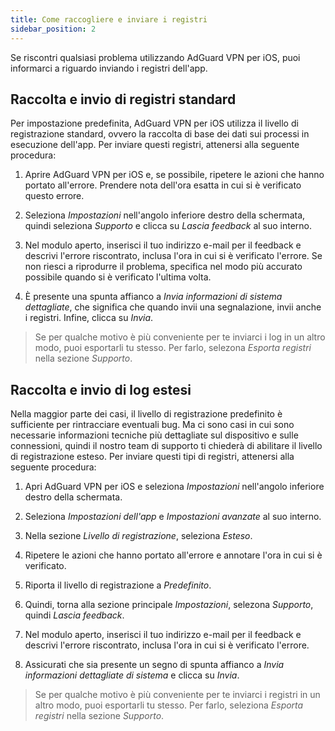 ```yaml
---
title: Come raccogliere e inviare i registri
sidebar_position: 2
---
```


Se riscontri qualsiasi problema utilizzando AdGuard VPN per iOS, puoi informarci a riguardo inviando i registri dell'app.

## Raccolta e invio di registri standard

Per impostazione predefinita, AdGuard VPN per iOS utilizza il livello di registrazione standard, ovvero la raccolta di base dei dati sui processi in esecuzione dell'app. Per inviare questi registri, attenersi alla seguente procedura:

1. Aprire AdGuard VPN per iOS e, se possibile, ripetere le azioni che hanno portato all'errore. Prendere nota dell'ora esatta in cui si è verificato questo errore.

2. Seleziona *Impostazioni* nell'angolo inferiore destro della schermata, quindi seleziona *Supporto* e clicca su *Lascia feedback* al suo interno.

3. Nel modulo aperto, inserisci il tuo indirizzo e-mail per il feedback e descrivi l'errore riscontrato, inclusa l'ora in cui si è verificato l'errore. Se non riesci a riprodurre il problema, specifica nel modo più accurato possibile quando si è verificato l'ultima volta.

4. È presente una spunta affianco a *Invia informazioni di sistema dettagliate*, che significa che quando invii una segnalazione, invii anche i registri. Infine, clicca su *Invia*.
> Se per qualche motivo è più conveniente per te inviarci i log in un altro modo, puoi esportarli tu stesso. Per farlo, selezona *Esporta registri* nella sezione *Supporto*.

## Raccolta e invio di log estesi

Nella maggior parte dei casi, il livello di registrazione predefinito è sufficiente per rintracciare eventuali bug. Ma ci sono casi in cui sono necessarie informazioni tecniche più dettagliate sul dispositivo e sulle connessioni, quindi il nostro team di supporto ti chiederà di abilitare il livello di registrazione esteso. Per inviare questi tipi di registri, attenersi alla seguente procedura:

1. Apri AdGuard VPN per iOS e seleziona *Impostazioni* nell'angolo inferiore destro della schermata.

2. Seleziona *Impostazioni dell'app* e *Impostazioni avanzate* al suo interno.

3. Nella sezione *Livello di registrazione*, seleziona *Esteso*.

4. Ripetere le azioni che hanno portato all'errore e annotare l'ora in cui si è verificato.

5. Riporta il livello di registrazione a *Predefinito*.

6. Quindi, torna alla sezione principale *Impostazioni*, selezona *Supporto*, quindi *Lascia feedback*.

7. Nel modulo aperto, inserisci il tuo indirizzo e-mail per il feedback e descrivi l'errore riscontrato, inclusa l'ora in cui si è verificato l'errore.

8. Assicurati che sia presente un segno di spunta affianco a *Invia informazioni dettagliate di sistema* e clicca su *Invia*.
> Se per qualche motivo è più conveniente per te inviarci i registri in un altro modo, puoi esportarli tu stesso. Per farlo, seleziona *Esporta registri* nella sezione *Supporto*.

